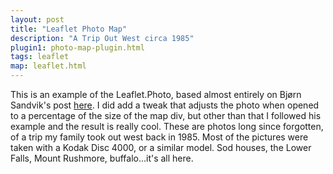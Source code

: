 ```yaml
---
layout: post
title: "Leaflet Photo Map"
description: "A Trip Out West circa 1985"
plugin1: photo-map-plugin.html
tags: leaflet
map: leaflet.html
---
```

<div id="map"></script>
</div>
<script>

var map = L.map('map', {
	maxZoom: 18
});

var hash = L.hash(map);

  var esritopo = L.tileLayer('http://server.arcgisonline.com/ArcGIS/rest/services/World_Topo_Map/MapServer/tile/{z}/{y}/{x}', {
	attribution: 'Tiles &copy; Esri &mdash; Esri, DeLorme, NAVTEQ, TomTom, Intermap, iPC, USGS, FAO, NPS, NRCAN, GeoBase, Kadaster NL, Ordnance Survey, Esri Japan, METI, Esri China (Hong Kong), and the GIS User Community'
	});
  var comic = L.tileLayer('http://api.tiles.mapbox.com/v4/{id}/{z}/{x}/{y}.png?access_token={accessToken}', {
	attribution: 'Imagery from <a href="http://mapbox.com/about/maps/">MapBox</a> &mdash; Map data &copy; <a href="http://www.openstreetmap.org/copyright">OpenStreetMap</a>',
	subdomains: 'abcd',
	id: 'reyemtm.mnijk2mp',
	accessToken: 'pk.eyJ1IjoicmV5ZW10bSIsImEiOiJCTHUxSVZ3In0.Q-qbg_jG0JcT6bfBeiwXQg'
});
  var toner = new L.StamenTileLayer("toner");
	toner.setOpacity(1);
	toner.addTo(map);

var baseMaps = {
	"Contrast": toner,
	"Comic": comic,
	"Topo": esritopo
};
var lyrs = new L.control.layers(baseMaps).addTo(map);
	
  var photoLayer = L.photo.cluster().on('click', function (evt) {
	var photo = evt.layer.photo,
        template = '<img src="{url}"/><p>{caption}</p>';
	/*var w = (window.innerWidth > 0) ? window.innerWidth : screen.width;*/
	var w = $('#map').width();
	var x = w * 0.6;

	if (photo.video && (!!document.createElement('video').canPlayType('video/mp4; codecs=avc1.42E01E,mp4a.40.2'))) {
		template = '<video autoplay controls poster="{url}"><source src="{video}" type="video/mp4"/></video>';
	};

	evt.layer.bindPopup(L.Util.template(template, photo), {
			className: 'leaflet-popup-photo',
			minWidth: x,
			keepInView: true
		}).openPopup();
	});

	reqwest({
		url:'https://picasaweb.google.com/data/feed/api/user/103469053044045468318/albumid/6171132855421740513?alt=json-in-script&imgmax=1600',
		type: 'jsonp',
		success: function (data) {
			var photos = [];
			data = data.feed.entry;

			for (var i = 0; i < data.length; i++) {
			var photo = data[i];
			if (photo['georss$where']) {
				var pos = photo['georss$where']['gml$Point']['gml$pos']['$t'].split(' ');
				photos.push({
					lat: pos[0],
					lng: pos[1],
					url: photo['media$group']['media$content'][0].url,
					caption: photo['media$group']['media$description']['$t'],
					thumbnail: photo['media$group']['media$thumbnail'][0].url,
					video: (photo['media$group']['media$content'][1] ? photo['media$group']['media$content'][1].url : null)
				});
			};
		}

			photoLayer.add(photos).addTo(map);
			//map.fitBounds(photoLayer.getBounds(), {padding: [50,50]});
			map.setView([41.55012, -87.81197], 15);
		}
	});

</script>

This is an example of the Leaflet.Photo, based almost entirely on Bjørn Sandvik's post [here](http://blog.thematicmapping.org/2014/08/showing-geotagged-photos-on-leaflet-map.html). I did add a tweak that adjusts the photo when opened to a percentage of the size of the map div, but other than that I followed his example and the result is really cool. These are photos long since forgotten, of a trip my family took out west back in 1985. Most of the pictures were taken with a Kodak Disc 4000, or a similar model. Sod houses, the Lower Falls, Mount Rushmore, buffalo...it's all here.


<!--https://picasaweb.google.com/data/feed/base/user/103469053044045468318/albumid/6170973282606682673?alt=rss&kind=photo&hl=en_US-->
<!--https://picasaweb.google.com/103469053044045468318/Picasa?authuser=0&authkey=Gv1sRgCPzEjLbb4-aHdw&feat=directlink-->
